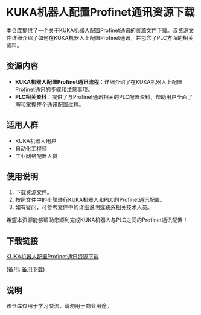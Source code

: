 # KUKA机器人配置Profinet通讯资源下载

本仓库提供了一个关于KUKA机器人配置Profinet通讯的资源文件下载。该资源文件详细介绍了如何在KUKA机器人上配置Profinet通讯，并包含了PLC方面的相关资料。

## 资源内容

- **KUKA机器人配置Profinet通讯流程**：详细介绍了在KUKA机器人上配置Profinet通讯的步骤和注意事项。
- **PLC相关资料**：提供了与Profinet通讯相关的PLC配置资料，帮助用户全面了解和掌握整个通讯配置过程。

## 适用人群

- KUKA机器人用户
- 自动化工程师
- 工业网络配置人员

## 使用说明

1. 下载资源文件。
2. 按照文件中的步骤进行KUKA机器人和PLC的Profinet通讯配置。
3. 如有疑问，可参考文件中的详细说明或联系相关技术人员。

希望本资源能够帮助您顺利完成KUKA机器人与PLC之间的Profinet通讯配置！

## 下载链接
[KUKA机器人配置Profinet通讯资源下载](https://pan.quark.cn/s/fed95d395d24) 

(备用: [备用下载](https://pan.baidu.com/s/1USV2lQopTn9RkogKOCJ1Vg?pwd=1234))

## 说明

该仓库仅用于学习交流，请勿用于商业用途。
